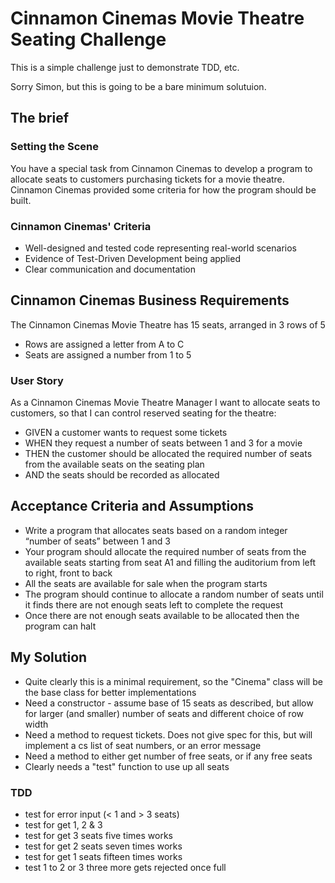 # Cinnamon Cinemas Movie Theatre Seating Challenge

This is a simple challenge just to demonstrate TDD, etc.

Sorry Simon, but this is going to be a bare minimum solutuion.

## The brief

### Setting the Scene
You have a special task from Cinnamon Cinemas to develop a program to allocate seats to customers purchasing tickets for a movie theatre.
Cinnamon Cinemas provided some criteria for how the program should be built.
### Cinnamon Cinemas' Criteria
* Well-designed and tested code representing real-world scenarios
* Evidence of Test-Driven Development being applied
* Clear communication and documentation

## Cinnamon Cinemas Business Requirements
The Cinnamon Cinemas Movie Theatre has 15 seats, arranged in 3 rows of 5
* Rows are assigned a letter from A to C
* Seats are assigned a number from 1 to 5

### User Story
As a Cinnamon Cinemas Movie Theatre Manager
I want to allocate seats to customers, so that I can control reserved seating for the theatre:
* GIVEN a customer wants to request some tickets
* WHEN they request a number of seats between 1 and 3 for a movie
* THEN the customer should be allocated the required number of seats from the available seats on the seating plan
* AND the seats should be recorded as allocated

## Acceptance Criteria and Assumptions
* Write a program that allocates seats based on a random integer “number of seats” between 1 and 3
* Your program should allocate the required number of seats from the available seats starting from seat A1 and filling the auditorium from
left to right, front to back
* All the seats are available for sale when the program starts
* The program should continue to allocate a random number of seats until it finds there are not enough seats left to complete the request
* Once there are not enough seats available to be allocated then the program can halt

## My Solution
* Quite clearly this is a minimal requirement, so the "Cinema" class will be the base class for better implementations
* Need a constructor - assume base of 15 seats as described, but allow for larger (and smaller) number of seats and different choice of row width
* Need a method to request tickets.  Does not give spec for this, but will implement a cs list of seat numbers, or an error message
* Need a method to either get number of free seats, or if any free seats
* Clearly needs a "test" function to use up all seats

### TDD
* test for error input (< 1 and > 3 seats) 
* test for get 1, 2 & 3
* test for get 3 seats five times works
* test for get 2 seats seven times works
* test for get 1 seats fifteen times works
* test 1 to 2 or 3 three more gets rejected once full
